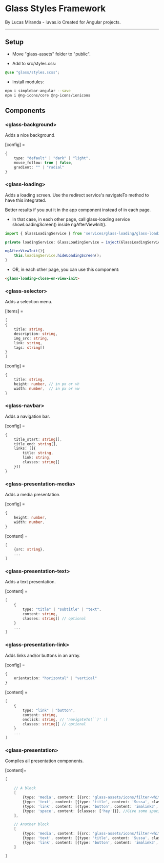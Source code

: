 # Glass Styles Framework
By Lucas Miranda - luvas.io
Created for Angular projects.

---

## Setup

- Move "glass-assets" folder to "public".

- Add to src/styles.css:
```scss
@use "glass/styles.scss";
```

- Install modules:
```bash
npm i simplebar-angular --save
npm i @ng-icons/core @ng-icons/ionicons
```

## Components

### \<glass-background>
Adds a nice background.

[config] =
```typescript
{
    type: "default" | "dark" | "light",
    mouse_follow: true | false,
    gradient: "" | "radial"
}
```

### \<glass-loading>
Adds a loading screen.
Use the redirect service's navigateTo method to have this integrated.

Better results if you put it in the app component instead of in each page.
- In that case, in each other page, call glass-loading service showLoadingScreen() inside ngAfterViewInit().
```typescript
import { GlassLoadingService } from 'services/glass-loading/glass-loading.service';

private loadingService: GlassLoadingService = inject(GlassLoadingService);

ngAfterViewInit(){
    this.loadingService.hideLoadingScreen();
}
```
- OR, in each other page, you can use this component: 
```html
<glass-loading-close-on-view-init>
```

### \<glass-selector>
Adds a selection menu.

[items] =
```typescript
[
{
    title: string,
    description: string,
    img_src: string,
    link: string,
    tags: string[]
}
]
```
[config] =
```typescript
{
    title: string,
    height: number, // in px or vh
    width: number,  // in px or vw
}
```

### \<glass-navbar>
Adds a navigation bar.

[config] =
```typescript
{
    title_start: string[],
    title_end: string[],
    links: [[{
        title: string,
        link: string,
        classes: string[]
    }]]
}
```

### \<glass-presentation-media>
Adds a media presentation.

[config] =
```typescript
{
    height: number,
    width: number,
}
```

[content] =
```typescript
[
    {src: string},
    ...
]

```

### \<glass-presentation-text>
Adds a text presentation.

[content] =
```typescript
[
    {
        type: "title" | "subtitle" | "text",
        content: string,
        classes: string[] // optional
    }
    ...
]

```

### \<glass-presentation-link>
Adds links and/or buttons in an array.

[config] =
```typescript
{
    orientation: "horizontal" | "vertical"
}
```

[content] =
```typescript
[
    {
        type: "link" | "button",
        content: string,
        onclick: string, // 'navigateTo(``)' :)
        classes: string[] // optional
    }
    ...
]

```

### \<glass-presentation>
Compiles all presentation components.

[content]=
```typescript
[

    // A block
    [
        {type: 'media', content: [{src: 'glass-assets/icons/filter-white.png'}], config: {width: '100px', height: '100px'}},
        {type: 'text', content: [{type: 'title', content: 'Sussa', classes:[]}] },
        {type: 'link', content: [{type: 'button', content: 'imalink3', onclick: 'navigateTo(`portifolio`)', classes: ['edinaldo', 'pereira']}], config: {orientation: 'horizontal'}},
        {type: 'space', content: {classes: ['hey']}}, //Give some spacing if needed
    ],

    // Another block
    [
        {type: 'media', content: [{src: 'glass-assets/icons/filter-white.png'}], config: {width: '100px', height: '100px'}},
        {type: 'text', content: [{type: 'title', content: 'Sussa', classes:[]}] },
        {type: 'link', content: [{type: 'button', content: 'imalink3', onclick: 'navigateTo(`portifolio`)', classes: ['edinaldo', 'pereira']}], config: {orientation: 'horizontal'}},
    ]

]
```
